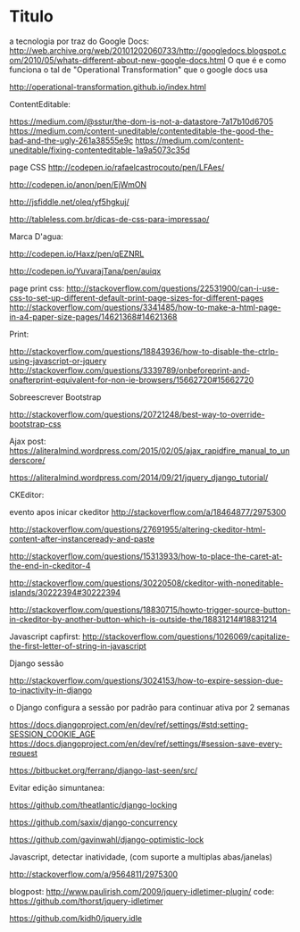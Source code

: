# Titulo

a tecnologia por traz do Google Docs:
http://web.archive.org/web/20101202060733/http://googledocs.blogspot.com/2010/05/whats-different-about-new-google-docs.html
O que é e como funciona o tal de "Operational Transformation" que o google docs usa

http://operational-transformation.github.io/index.html


ContentEditable:

https://medium.com/@sstur/the-dom-is-not-a-datastore-7a17b10d6705
https://medium.com/content-uneditable/contenteditable-the-good-the-bad-and-the-ugly-261a38555e9c
https://medium.com/content-uneditable/fixing-contenteditable-1a9a5073c35d


page CSS
http://codepen.io/rafaelcastrocouto/pen/LFAes/

http://codepen.io/anon/pen/EjWmON


http://jsfiddle.net/oleq/yf5hgkuj/

http://tableless.com.br/dicas-de-css-para-impressao/

Marca D'agua:

http://codepen.io/Haxz/pen/qEZNRL

http://codepen.io/YuvarajTana/pen/auiqx



page print css:
http://stackoverflow.com/questions/22531900/can-i-use-css-to-set-up-different-default-print-page-sizes-for-different-pages
http://stackoverflow.com/questions/3341485/how-to-make-a-html-page-in-a4-paper-size-pages/14621368#14621368


Print:

http://stackoverflow.com/questions/18843936/how-to-disable-the-ctrlp-using-javascript-or-jquery
http://stackoverflow.com/questions/3339789/onbeforeprint-and-onafterprint-equivalent-for-non-ie-browsers/15662720#15662720


Sobreescrever Bootstrap

http://stackoverflow.com/questions/20721248/best-way-to-override-bootstrap-css

Ajax post:
https://aliteralmind.wordpress.com/2015/02/05/ajax_rapidfire_manual_to_underscore/

https://aliteralmind.wordpress.com/2014/09/21/jquery_django_tutorial/


CKEditor:

evento apos inicar ckeditor
http://stackoverflow.com/a/18464877/2975300


http://stackoverflow.com/questions/27691955/altering-ckeditor-html-content-after-instanceready-and-paste

http://stackoverflow.com/questions/15313933/how-to-place-the-caret-at-the-end-in-ckeditor-4

http://stackoverflow.com/questions/30220508/ckeditor-with-noneditable-islands/30222394#30222394

http://stackoverflow.com/questions/18830715/howto-trigger-source-button-in-ckeditor-by-another-button-which-is-outside-the/18831214#18831214


Javascript capfirst:
http://stackoverflow.com/questions/1026069/capitalize-the-first-letter-of-string-in-javascript


Django sessão

http://stackoverflow.com/questions/3024153/how-to-expire-session-due-to-inactivity-in-django

o Django configura a sessão por padrão para continuar ativa por 2 semanas

https://docs.djangoproject.com/en/dev/ref/settings/#std:setting-SESSION_COOKIE_AGE
https://docs.djangoproject.com/en/dev/ref/settings/#session-save-every-request

https://bitbucket.org/ferranp/django-last-seen/src/


Evitar edição simuntanea:

https://github.com/theatlantic/django-locking

https://github.com/saxix/django-concurrency

https://github.com/gavinwahl/django-optimistic-lock

Javascript, detectar inatividade, (com suporte a multiplas abas/janelas)

http://stackoverflow.com/a/9564811/2975300

blogpost: http://www.paulirish.com/2009/jquery-idletimer-plugin/
code: https://github.com/thorst/jquery-idletimer

https://github.com/kidh0/jquery.idle

